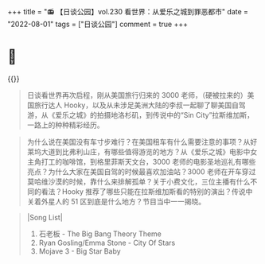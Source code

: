 +++
title = "📻 【日谈公园】vol.230 看世界：从爱乐之城到罪恶都市"
date = "2022-08-01"
tags = ["日谈公园"]
comment = true
+++

# 🎲

{{<music url="https://link.jscdn.cn/1drv/aHR0cHM6Ly8xZHJ2Lm1zL3UvcyFBbEdINUpERFN3Z3RpSlIzSUhQeHpzUnp3LTMzUUE_ZT01UnFNdmM.m4a" name="vol.230 看世界：从爱乐之城到罪恶都市" artist="日谈公园" cover="https://link.jscdn.cn/1drv/aHR0cHM6Ly8xZHJ2Lm1zL3UvcyFBbEdINUpERFN3Z3RpSlJudmxzWE5qODdDWkdqNGc_ZT1SdzNJZDU.jpg" mutex=false >}}

> 日谈看世界再次启程，刚从美国旅行归来的 3000 老师，（硬被拉来的）美国旅行达人 Hooky，以及从未涉足美洲大陆的李叔一起聊了聊美国自驾游，从《爱乐之城》的拍摄地洛杉矶，到传说中的“Sin City”拉斯维加斯，一路上的种种精彩经历。

> 为什么说在美国没有车寸步难行？在美国租车有什么需要注意的事项？从好莱坞大道到比弗利山庄，有哪些值得游览的地方？从《爱乐之城》电影中女主角打工的咖啡馆，到格里菲斯天文台，3000 老师的电影圣地巡礼有哪些亮点？为什么大家在美国自驾的时候最喜欢加油站？3000 老师在开车穿过莫哈维沙漠的时候，靠什么来排解孤单？关于小费文化，三位主播有什么不同的看法？Hooky 推荐了哪些只能在拉斯维加斯看的特别的演出？传说中关着外星人的 51 区到底是什么地方？节目当中一一揭晓。

> |Song List|  
> 01. 石老板 - The Big Bang Theory Theme  
> 02. Ryan Gosling/Emma Stone - City Of Stars  
> 03. Mojave 3 - Big Star Baby
